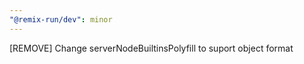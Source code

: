 ```yaml
---
"@remix-run/dev": minor
---
```


[REMOVE] Change serverNodeBuiltinsPolyfill to suport object format
